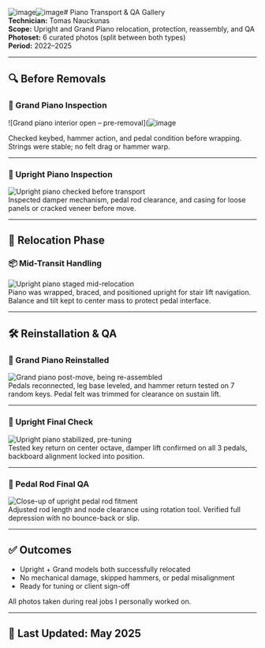 ![image](https://github.com/user-attachments/assets/21f3c55d-842e-4b5b-9f07-7547d32eef0e)![image](https://github.com/user-attachments/assets/76e5cc05-7503-48e0-8cea-8f2f8a5bad95)# Piano Transport & QA Gallery  
**Technician:** Tomas Nauckunas  
**Scope:** Upright and Grand Piano relocation, protection, reassembly, and QA  
**Photoset:** 6 curated photos (split between both types)  
**Period:** 2022–2025

---

## 🔍 Before Removals

### 🎹 Grand Piano Inspection  
![Grand piano interior open – pre-removal](![image](https://github.com/user-attachments/assets/9c8b90b1-6bb2-4e56-8724-cb49bd5efc30)

Checked keybed, hammer action, and pedal condition before wrapping. Strings were stable; no felt drag or hammer warp.

---

### 🎼 Upright Piano Inspection  
![Upright piano checked before transport](../assets/piano_installs/2_upright_ready_for_wrap.jpg)  
Inspected damper mechanism, pedal rod clearance, and casing for loose panels or cracked veneer before move.

---

## 🚚 Relocation Phase

### 📦 Mid-Transit Handling  
![Upright piano staged mid-relocation](../assets/piano_installs/3_relocation_midpoint.jpg)  
Piano was wrapped, braced, and positioned upright for stair lift navigation. Balance and tilt kept to center mass to protect pedal interface.

---

## 🛠 Reinstallation & QA

### 🔧 Grand Piano Reinstalled  
![Grand piano post-move, being re-assembled](../assets/piano_installs/4_grand_post_reinstall.jpg)  
Pedals reconnected, leg base leveled, and hammer return tested on 7 random keys. Pedal felt was trimmed for clearance on sustain lift.

---

### 🎯 Upright Final Check  
![Upright piano stabilized, pre-tuning](../assets/piano_installs/5_upright_pre_tuning.jpg)  
Tested key return on center octave, damper lift confirmed on all 3 pedals, backboard alignment locked into position.

---

### 🧰 Pedal Rod Final QA  
![Close-up of upright pedal rod fitment](../assets/piano_installs/6_pedal_rod_clearance.jpg)  
Adjusted rod length and node clearance using rotation tool. Verified full depression with no bounce-back or slip.

---

## ✅ Outcomes

- Upright + Grand models both successfully relocated  
- No mechanical damage, skipped hammers, or pedal misalignment  
- Ready for tuning or client sign-off

All photos taken during real jobs I personally worked on.

---

## 📅 Last Updated: May 2025
